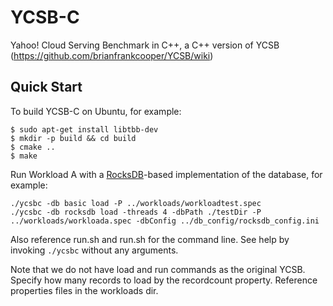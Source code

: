# YCSB-C

Yahoo! Cloud Serving Benchmark in C++, a C++ version of YCSB (https://github.com/brianfrankcooper/YCSB/wiki)

## Quick Start

To build YCSB-C on Ubuntu, for example:

```
$ sudo apt-get install libtbb-dev
$ mkdir -p build && cd build
$ cmake ..
$ make
```

Run Workload A with a [RocksDB](https://github.com/facebook/rocksdb)-based
implementation of the database, for example:
```
./ycsbc -db basic load -P ../workloads/workloadtest.spec
./ycsbc -db rocksdb load -threads 4 -dbPath ./testDir -P ../workloads/workloada.spec -dbConfig ../db_config/rocksdb_config.ini
```
Also reference run.sh and run.sh for the command line. See help by
invoking `./ycsbc` without any arguments.

Note that we do not have load and run commands as the original YCSB. Specify
how many records to load by the recordcount property. Reference properties
files in the workloads dir.

